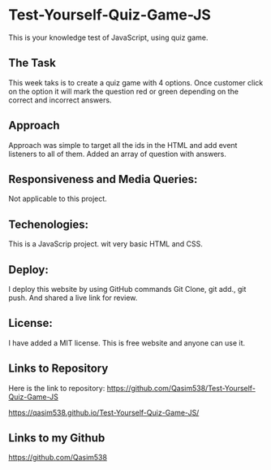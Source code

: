 # Test-Yourself-Quiz-Game-JS
This is your knowledge test of JavaScript, using quiz game.


## The Task
This week taks is to create a quiz game with 4 options. Once customer click on the option it will mark the question red or green depending on the correct and incorrect answers.


## Approach

Approach was simple to target all the ids in the HTML and add event listeners to all of them.
Added an array of question with answers.


## Responsiveness and Media Queries:
Not applicable to this project.


## Techenologies:
This is a JavaScrip project.
wit very basic HTML and CSS.


## Deploy:
I deploy this website by using GitHub commands 
Git Clone, git add., git push.
And shared a live link for review.


## License:
I have added a MIT license. This is free website and anyone can use it.


## Links to Repository
Here is the link to repository:
https://github.com/Qasim538/Test-Yourself-Quiz-Game-JS

 https://qasim538.github.io/Test-Yourself-Quiz-Game-JS/
 



## Links to my Github
https://github.com/Qasim538

